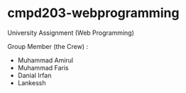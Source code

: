 # cmpd203-webprogramming
University Assignment (Web Programming)

Group Member (the Crew) :

- Muhammad Amirul
- Muhammad Faris
- Danial Irfan
- Lankessh

